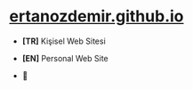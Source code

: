 # [ertanozdemir.github.io](https://ozdemirertan.com)
- **[TR]** Kişisel Web Sitesi
- **[EN]** Personal Web Site

- :panda_face:
